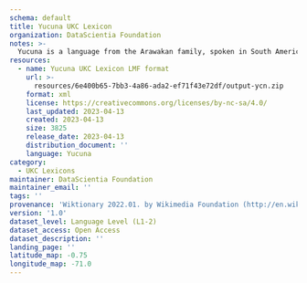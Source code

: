 ```yaml
---
schema: default
title: Yucuna UKC Lexicon
organization: DataScientia Foundation
notes: >-
  Yucuna is a language from the Arawakan family, spoken in South America. The UKC Lexicon of Yucuna is represented as a lexico-semantic network. It consists of words, word senses, synsets, as well as sense-level and synset-level relationships.
resources:
  - name: Yucuna UKC Lexicon LMF format
    url: >-
      resources/6e400b65-7bb3-4a86-ada2-ef71f43e72df/output-ycn.zip
    format: xml
    license: https://creativecommons.org/licenses/by-nc-sa/4.0/
    last_updated: 2023-04-13
    created: 2023-04-13
    size: 3825
    release_date: 2023-04-13
    distribution_document: ''
    language: Yucuna
category:
  - UKC Lexicons
maintainer: DataScientia Foundation
maintainer_email: ''
tags: ''
provenance: 'Wiktionary 2022.01. by Wikimedia Foundation (http://en.wiktionary.org); CogNet 2.1 by Khuyagbaatar Batsuren, National University of Mongolia (http://cognet.ukc.disi.unitn.it); Native Languages of the Americas 2021.11. by Laura Redish and Orrin Lewis (http://www.native-languages.org); Princeton WordNet 2.1 by Princeton University (https://wordnet.princeton.edu)'
version: '1.0'
dataset_level: Language Level (L1-2)
dataset_access: Open Access
dataset_description: ''
landing_page: ''
latitude_map: -0.75
longitude_map: -71.0
---
```

